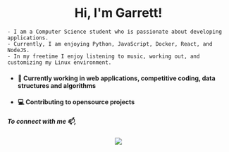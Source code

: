 <h1 align="center">Hi, I'm Garrett!</h1>

```
- I am a Computer Science student who is passionate about developing applications. 
- Currently, I am enjoying Python, JavaScript, Docker, React, and NodeJS. 
- In my freetime I enjoy listening to music, working out, and customizing my Linux environment.
```


- <h4>🔭 Currently working in web applications, competitive coding, data structures and algorithms</h4>
- <h4>💻 Contributing to opensource projects</h4>

<h5>To connect with me 📫,</h5>
<p align="center">
<a href="https://www.linkedin.com/in/garrett-leising-501425159/" target="_blank"><img src="https://img.shields.io/badge/linkedin-%230077B5.svg?&style=for-the-badge&logo=linkedin&logoColor=white" /></a>
<!-- <a href="https://www.garrettleising.net/" target="_blank"><img src ="https://img.shields.io/badge/portfolio-web-%23.svg?&style=for-the-badge&logo=&logoColor=white%22"></a> -->
</p>

<!--
![Garrett's github stats](https://github-readme-stats.vercel.app/api?username=garrettleising&show_icons=true&theme=tokyonight)

Ideas:

- 🔭 I’m currently working on ...
- 🌱 I’m currently learning ...
- 👯 I’m looking to collaborate on ...
- 🤔 I’m looking for help with ...
- 💬 Ask me about ...
- 📫 How to reach me: ...
- 😄 Pronouns: ...
- ⚡ Fun fact: ...
-->
